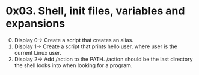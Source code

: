 # 0x03. Shell, init files, variables and expansions
0. Display 0-> Create a script that creates an alias.
1. Display 1-> Create a script that prints hello user, where user is the current Linux user.
2. Display 2-> Add /action to the PATH. /action should be the last directory the shell looks into when looking for a program.
